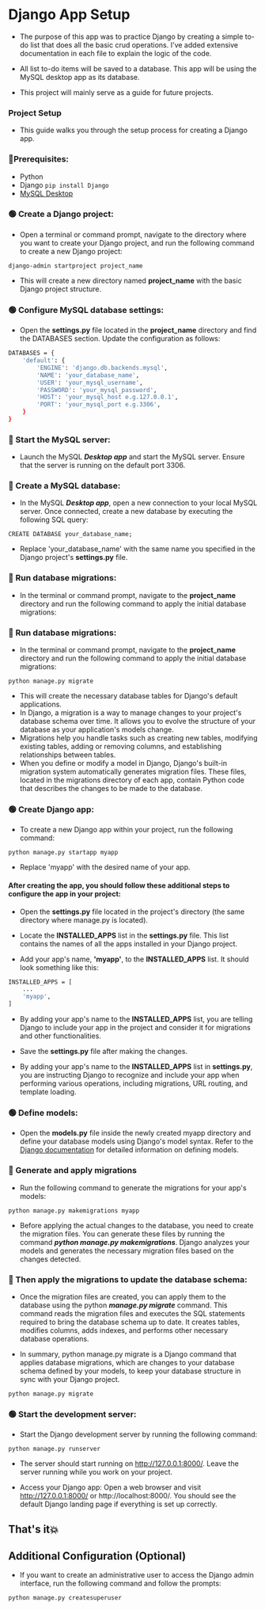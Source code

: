 
# Django App Setup

- The purpose of this app was to practice Django by creating a simple to-do list that does all the basic crud operations. I've added extensive documentation in each file to explain the logic of the code.

- All list to-do items will be saved to a database. This app will be using the MySQL desktop app as its database.

- This project will mainly serve as a guide for future projects.


### Project Setup

- This guide walks you through the setup process for creating a Django app.
### 🔴Prerequisites:
- Python 
- Django ```pip install Django```
- [MySQL Desktop](https://www.mysql.com/products/workbench/)
### 🟢 Create a Django project:
- Open a terminal or command prompt, navigate to the directory where you want to create your Django project, and run the following command to create a new Django project:
```
django-admin startproject project_name
```
- This will create a new directory named **project_name** with the basic Django project structure.

    
### 🟢 Configure MySQL database settings:
- Open the **settings.py** file located in the **project_name** directory and find the DATABASES section. Update the configuration as follows:
```bash
DATABASES = {
    'default': {
        'ENGINE': 'django.db.backends.mysql',
        'NAME': 'your_database_name',
        'USER': 'your_mysql_username',
        'PASSWORD': 'your_mysql_password',
        'HOST': 'your_mysql_host e.g.127.0.0.1',
        'PORT': 'your_mysql_port e.g.3306',
    }
}
```

### 🔵 Start the MySQL server:
- Launch the MySQL ***Desktop app*** and start the MySQL server. Ensure that the server is running on the default port 3306.


### 🔵 Create a MySQL database: 
- In the MySQL ***Desktop app***, open a new connection to your local MySQL server. Once connected, create a new database by executing the following SQL query:

```
CREATE DATABASE your_database_name;
```

- Replace 'your_database_name' with the same name you specified in the Django project's **settings.py** file.


### 🔵 Run database migrations: 
- In the terminal or command prompt, navigate to the **project_name** directory and run the following command to apply the initial database migrations:

### 🔵 Run database migrations:
- In the terminal or command prompt, navigate to the **project_name** directory and run the following command to apply the initial database migrations:

```
python manage.py migrate

```

- This will create the necessary database tables for Django's default applications.
- In Django, a migration is a way to manage changes to your project's database schema over time. It allows you to evolve the structure of your database as your application's models change.
- Migrations help you handle tasks such as creating new tables, modifying existing tables, adding or removing columns, and establishing relationships between tables.
- When you define or modify a model in Django, Django's built-in migration system automatically generates migration files. These files, located in the migrations directory of each app, contain Python code that describes the changes to be made to the database.

### 🟢 Create Django app:
- To create a new Django app within your project, run the following command:

```
python manage.py startapp myapp

```

- Replace 'myapp' with the desired name of your app.

#### After creating the app, you should follow these additional steps to configure the app in your project:
- Open the **settings.py** file located in the project's directory (the same directory where manage.py is located).

- Locate the **INSTALLED_APPS** list in the **settings.py** file. This list contains the names of all the apps installed in your Django project.

- Add your app's name, **'myapp'**, to the **INSTALLED_APPS** list. It should look something like this:

```bash
INSTALLED_APPS = [
    ...
    'myapp',
]

```

- By adding your app's name to the **INSTALLED_APPS** list, you are telling Django to include your app in the project and consider it for migrations and other functionalities.

- Save the **settings.py** file after making the changes.

- By adding your app's name to the **INSTALLED_APPS** list in **settings.py**, you are instructing Django to recognize and include your app when performing various operations, including migrations, URL routing, and template loading.


### 🟢 Define models:
- Open the **models.py** file inside the newly created myapp directory and define your database models using Django's model syntax. Refer to the [Django documentation](https://docs.djangoproject.com/en/3.2/topics/db/models/) for detailed information on defining models.

### 🔵 Generate and apply migrations
- Run the following command to generate the migrations for your app's models:

```
python manage.py makemigrations myapp
```

- Before applying the actual changes to the database, you need to create the migration files. You can generate these files by running the command ***python manage.py makemigrations***. Django analyzes your models and generates the necessary migration files based on the changes detected.

### 🔵 Then apply the migrations to update the database schema:
- Once the migration files are created, you can apply them to the database using the python ***manage.py migrate*** command. This command reads the migration files and executes the SQL statements required to bring the database schema up to date. It creates tables, modifies columns, adds indexes, and performs other necessary database operations.

- In summary, python manage.py migrate is a Django command that applies database migrations, which are changes to your database schema defined by your models, to keep your database structure in sync with your Django project.

```
python manage.py migrate
```


### 🟢 Start the development server:
- Start the Django development server by running the following command:

```
python manage.py runserver
```

- The server should start running on http://127.0.0.1:8000/. Leave the server running while you work on your project.

- Access your Django app: Open a web browser and visit http://127.0.0.1:8000/ or http://localhost:8000/. You should see the default Django landing page if everything is set up correctly.

## That's it💥

## Additional Configuration (Optional)
- If you want to create an administrative user to access the Django admin interface, run the following command and follow the prompts:

```bash
python manage.py createsuperuser
```
